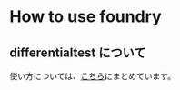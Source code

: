 # How to use foundry

## differentialtest について

使い方については、[こちら](https://eggdragons.com/differentialtest/)にまとめています。
